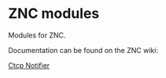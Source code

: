 # ZNC modules

Modules for ZNC.

Documentation can be found on the ZNC wiki:

[Ctcp Notifier](http://wiki.znc.in/Ctcp_Notifier)

